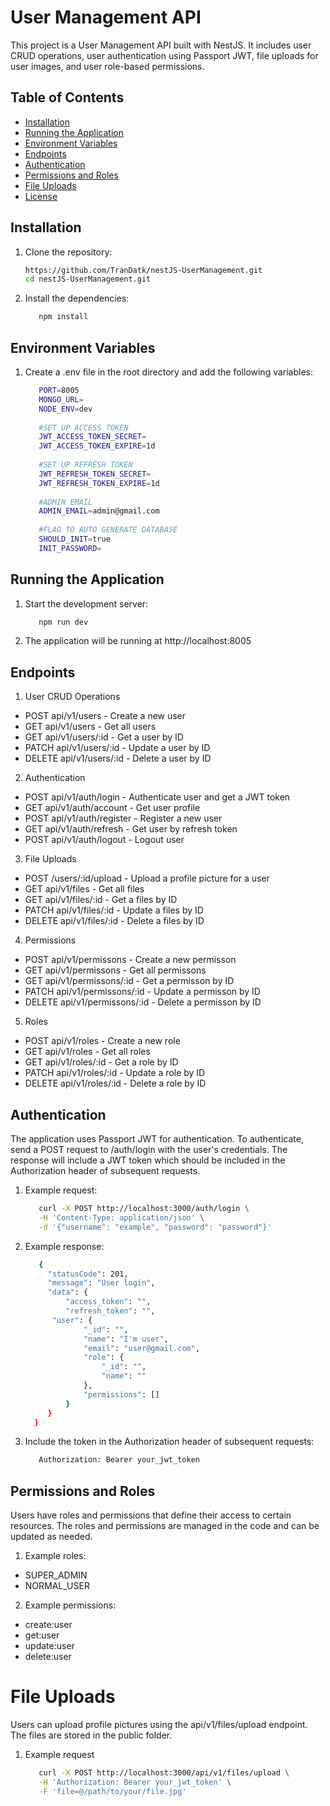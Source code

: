 # User Management API

This project is a User Management API built with NestJS. It includes user CRUD operations, user authentication using Passport JWT, file uploads for user images, and user role-based permissions.

## Table of Contents

- [Installation](#installation)
- [Running the Application](#running-the-application)
- [Environment Variables](#environment-variables)
- [Endpoints](#endpoints)
- [Authentication](#authentication)
- [Permissions and Roles](#permissions-and-roles)
- [File Uploads](#file-uploads)
- [License](#license)

## Installation

1. Clone the repository:

   ```bash
   https://github.com/TranDatk/nestJS-UserManagement.git
   cd nestJS-UserManagement.git

2. Install the dependencies:
   ```bash
      npm install

## Environment Variables
1. Create a .env file in the root directory and add the following variables:
   ```bash
      PORT=8005
      MONGO_URL=
      NODE_ENV=dev
      
      #SET UP ACCESS TOKEN
      JWT_ACCESS_TOKEN_SECRET=
      JWT_ACCESS_TOKEN_EXPIRE=1d
      
      #SET UP REFRESH TOKEN
      JWT_REFRESH_TOKEN_SECRET=
      JWT_REFRESH_TOKEN_EXPIRE=1d
      
      #ADMIN EMAIL
      ADMIN_EMAIL=admin@gmail.com
      
      #FLAG TO AUTO GENERATE DATABASE
      SHOULD_INIT=true
      INIT_PASSWORD=

## Running the Application
1. Start the development server:
   ```bash
      npm run dev

2. The application will be running at http://localhost:8005

## Endpoints

1. User CRUD Operations
* POST api/v1/users - Create a new user
* GET api/v1/users - Get all users
* GET api/v1/users/:id - Get a user by ID
* PATCH api/v1/users/:id - Update a user by ID
* DELETE api/v1/users/:id - Delete a user by ID

2. Authentication
* POST api/v1/auth/login - Authenticate user and get a JWT token
* GET api/v1/auth/account - Get user profile
* POST api/v1/auth/register - Register a new user
* GET api/v1/auth/refresh - Get user by refresh token
* POST api/v1/auth/logout - Logout user

3. File Uploads
* POST /users/:id/upload - Upload a profile picture for a user
* GET api/v1/files - Get all files
* GET api/v1/files/:id - Get a files by ID
* PATCH api/v1/files/:id - Update a files by ID
* DELETE api/v1/files/:id - Delete a files by ID

4. Permissions
* POST api/v1/permissons - Create a new permisson
* GET api/v1/permissons - Get all permissons
* GET api/v1/permissons/:id - Get a permisson by ID
* PATCH api/v1/permissons/:id - Update a permisson by ID
* DELETE api/v1/permissons/:id - Delete a permisson by ID
  
5. Roles
* POST api/v1/roles - Create a new role
* GET api/v1/roles - Get all roles
* GET api/v1/roles/:id - Get a role by ID
* PATCH api/v1/roles/:id - Update a role by ID
* DELETE api/v1/roles/:id - Delete a role by ID

## Authentication
The application uses Passport JWT for authentication. To authenticate, send a POST request to /auth/login with the user's credentials. The response will include a JWT token which should be included in the Authorization header of subsequent requests.
1. Example request:
   ```bash
      curl -X POST http://localhost:3000/auth/login \
      -H 'Content-Type: application/json' \
      -d '{"username": "example", "password": "password"}'
2. Example response:
   ```bash
      {
        "statusCode": 201,
        "message": "User login",
        "data": {
            "access_token": "",
            "refresh_token": "",
         "user": {
                "_id": "",
                "name": "I'm user",
                "email": "user@gmail.com",
                "role": {
                    "_id": "",
                    "name": ""
                },
                "permissions": []
            }
        }
     }
3. Include the token in the Authorization header of subsequent requests:
   ```bash
      Authorization: Bearer your_jwt_token

## Permissions and Roles
Users have roles and permissions that define their access to certain resources. The roles and permissions are managed in the code and can be updated as needed.

1. Example roles:
* SUPER_ADMIN
* NORMAL_USER

2. Example permissions:
* create:user
* get:user
* update:user
* delete:user

# File Uploads
Users can upload profile pictures using the api/v1/files/upload endpoint. The files are stored in the public folder.
1. Example request
   ```bash
      curl -X POST http://localhost:3000/api/v1/files/upload \
      -H 'Authorization: Bearer your_jwt_token' \
      -F 'file=@/path/to/your/file.jpg'
